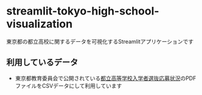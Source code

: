 # streamlit-tokyo-high-school-visualization

東京都の都立高校に関するデータを可視化するStreamlitアプリケーションです

## 利用しているデータ

* 東京都教育委員会で公開されている[都立高等学校入学者選抜応募状況](https://www.kyoiku.metro.tokyo.lg.jp/admission/high_school/past)のPDFファイルをCSVデータにして利用しています
